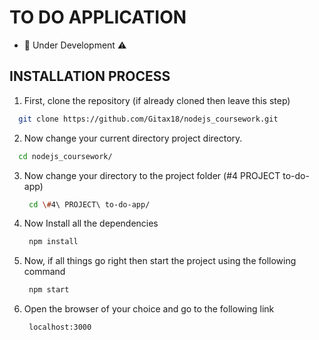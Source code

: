 # TO DO APPLICATION
- 🚧 Under Development ⚠️

## INSTALLATION PROCESS
1. First, clone the repository (if already cloned then leave this step)
  ```bash
    git clone https://github.com/Gitax18/nodejs_coursework.git
  ```
2. Now change your current directory project directory.
  ```bash
    cd nodejs_coursework/
  ```
3. Now change your directory to the project folder (#4 PROJECT to-do-app)
   ```bash
    cd \#4\ PROJECT\ to-do-app/
   ```
4. Now Install all the dependencies
   ```bash
    npm install
   ```
5. Now, if all things go right then start the project using the following command
   ```bash
    npm start
   ```
6. Open the browser of your choice and go to the following link
   ```
    localhost:3000
   ```
